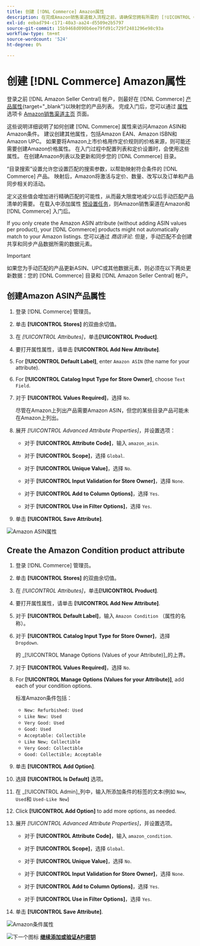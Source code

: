 ```yaml
---
title: 创建 [!DNL Commerce] Amazon属性
description: 在完成Amazon销售渠道载入流程之前，请确保您拥有所需的 [!UICONTROL Commerce] 产品属性。
exl-id: eebad794-c171-40a3-aa24-d5509e2b5797
source-git-commit: 15b9468d090b6ee79fd91c729f2481296e98c93a
workflow-type: tm+mt
source-wordcount: '524'
ht-degree: 0%

---
```


# 创建 [!DNL Commerce] Amazon属性

登录之前 [!DNL Amazon Seller Central] 帐户，则最好在 [!DNL Commerce] [产品属性](https://docs.magento.com/user-guide/stores/attributes-product.html){target=&quot;_blank&quot;}以映射您的产品列表。 完成入门后，您可以通过 [属性](./managing-attributes.md) 选项卡 [Amazon销售渠道主页](./amazon-sales-channel-home.md) 页面。

这些说明详细说明了如何创建 [!DNL Commerce] 属性来访问Amazon ASIN和Amazon条件。 建议创建其他属性，包括Amazon EAN、Amazon ISBN和Amazon UPC。 如果要将Amazon上市价格用作定价规则的价格来源，则可能还需要创建Amazon价格属性。 在入门过程中配置列表和定价设置时，会使用这些属性。 在创建Amazon列表以及更新和同步您的 [!DNL Commerce] 目录。

“目录搜索”设置允许您设置匹配的搜索参数，以帮助映射符合条件的 [!DNL Commerce] 产品。 映射后，Amazon将激活与定价、数量、改写以及订单和产品同步相关的活动。

定义这些值会增加进行精确匹配的可能性，从而最大限度地减少以后手动匹配产品清单的需要。 在载入中添加属性 [预设置任务](./amazon-pre-setup-tasks.md)，则Amazon销售渠道在Amazon和 [!DNL Commerce] 入门后。

If you only create the Amazon ASIN attribute (without adding ASIN values per product), your [!DNL Commerce] products might not automatically match to your Amazon listings. 您可以通过 _商店评论_. 但是，手动匹配不会创建共享和同步产品数据所需的数据元素。

>[!IMPORTANT]
>
>如果您为手动匹配的产品更新ASIN、UPC或其他数据元素，则必须在以下两处更新数据：您的 [!DNL Commerce] 目录和 [!DNL Amazon Seller Central] 帐户。

## 创建Amazon ASIN产品属性

1. 登录 [!DNL Commerce] 管理员。

1. 单击 **[!UICONTROL Stores]** 的双曲余切值。

1. 在 _[!UICONTROL Attributes]_，单击&#x200B;**[!UICONTROL Product]**.

1. 要打开属性属性，请单击 **[!UICONTROL Add New Attribute]**.

1. For **[!UICONTROL Default Label]**, enter `Amazon ASIN` (the name for your attribute).

1. For **[!UICONTROL Catalog Input Type for Store Owner]**, choose `Text Field`.

1. 对于 **[!UICONTROL Values Required]**，选择 `No`.

   尽管在Amazon上列出产品需要Amazon ASIN，但您的某些目录产品可能未在Amazon上列出。

1. 展开 _[!UICONTROL Advanced Attribute Properties]_，并设置选项：

   - 对于 **[!UICONTROL Attribute Code]**，输入 `amazon_asin`.

   - 对于 **[!UICONTROL Scope]**，选择 `Global`.

   - 对于 **[!UICONTROL Unique Value]**，选择 `No`.

   - 对于 **[!UICONTROL Input Validation for Store Owner]**，选择 `None`.

   - 对于 **[!UICONTROL Add to Column Options]**，选择 `Yes`.

   - 对于 **[!UICONTROL Use in Filter Options]**，选择 `Yes`.

1. 单击 **[!UICONTROL Save Attribute]**.

![Amazon ASIN属性](assets/creating-asin-attribute.png)

## Create the Amazon Condition product attribute

1. 登录 [!DNL Commerce] 管理员。

1. 单击 **[!UICONTROL Stores]** 的双曲余切值。

1. 在 _[!UICONTROL Attributes]_，单击&#x200B;**[!UICONTROL Product]**.

1. 要打开属性属性，请单击 **[!UICONTROL Add New Attribute]**.

1. 对于 **[!UICONTROL Default Label]**，输入 `Amazon Condition` （属性的名称）。

1. 对于 **[!UICONTROL Catalog Input Type for Store Owner]**，选择 `Dropdown`.

   的 _[!UICONTROL Manage Options (Values of your Attribute)]_的上界。

1. 对于 **[!UICONTROL Values Required]**，选择 `No`.

1. For **[!UICONTROL Manage Options (Values for your Attribute)]**, add each of your condition options.

   标准Amazon条件包括：

   - `New: Refurbished: Used`
   - `Like New: Used`
   - `Very Good: Used`
   - `Good: Used`
   - `Acceptable: Collectible`
   - `Like New; Collectible`
   - `Very Good: Collectible`
   - `Good: Collectible; Acceptable`

1. 单击 **[!UICONTROL Add Option]**.

1. 选择 **[!UICONTROL Is Default]** 选项。

1. 在 _[!UICONTROL Admin]_列中，输入所添加条件的标签的文本(例如 `New`, `Used`和 `Used-Like New`)

1. Click **[!UICONTROL Add Option]** to add more options, as needed.

1. 展开 _[!UICONTROL Advanced Attribute Properties]_，并设置选项。

   - 对于 **[!UICONTROL Attribute Code]**，输入 `amazon_condition`.

   - 对于 **[!UICONTROL Scope]**，选择 `Global`.

   - 对于 **[!UICONTROL Unique Value]**，选择 `No`.

   - 对于 **[!UICONTROL Input Validation for Store Owner]**，选择 `None`.

   - 对于 **[!UICONTROL Add to Column Options]**，选择 `Yes`.

   - 对于 **[!UICONTROL Use in Filter Options]**，选择 `Yes`.

1. 单击 **[!UICONTROL Save Attribute]**.

![Amazon条件属性](assets/creating-amazon-condition-attribute.png)

![下一个图标](assets/btn-next.png) [**继续添加或验证API密钥**](./amazon-verify-api-key.md)

